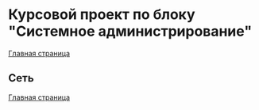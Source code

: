 # Курсовой проект по блоку "Системное администрирование"

[Главная страница](https://github.com/ysatii/Course_project_on_the_block_System_Administration/blob/main/README.md)
## Сеть


[Главная страница](https://github.com/ysatii/Course_project_on_the_block_System_Administration/blob/main/README.md)